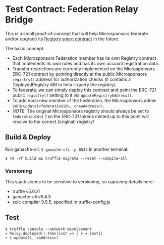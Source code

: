 # Test Contract: Federation Relay Bridge

This is a small proof-of-concept that will help Microsponsors federate and/or upgrade its [Registry smart contract](https://github.com/microsponsors/registry-contract) in the future.

The basic concept:

- Each Microsponsors Federation member has its own Registry contract that implements its own rules and has its own account registration data.
- Transfer restrictions are currently implemented on the Microsponsors ERC-721 contract by pointing directly at the public Microsponsors `registry()` address for authorization checks (it contains a DeployedRegistry ABI to help it query the registry).
- To federate, we can simply deploy this contract and point the ERC-721 public `registry()` setting to it via `updateRegistryAddress()`.
- To add each new member of the Federation, the Microsponsors admin calls `update(<federationId>, <newAddress>)`.
- _NOTE_: The original Microsponsors registry should always be set to `federationId=1` 1 so the ERC-721 tokens minted up to this point will resolve to the correct (original) registry!


## Build & Deploy
Run ganache-cli: `$ ganache-cli -p 8545`
In another terminal:
```
$ rm -rf build && truffle migrate --reset --compile-all
```

### Versioning
This stack seems to be sensitive to versioning, so capturing details here:

* truffle v5.0.21
* ganache-cli v6.4.3
* solc compiler 0.5.5, specified in truffle-config.js


## Test
```
$ truffle console --network development
> Relay.deployed().then(inst => { r = inst})
> r.update(1, <address>)
```
